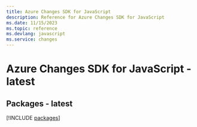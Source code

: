 ```yaml
---
title: Azure Changes SDK for JavaScript
description: Reference for Azure Changes SDK for JavaScript
ms.date: 11/15/2023
ms.topic: reference
ms.devlang: javascript
ms.service: changes
---
```

# Azure Changes SDK for JavaScript - latest
## Packages - latest
[!INCLUDE [packages](changes-index.md)]